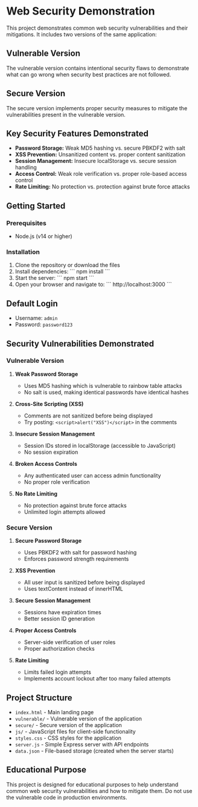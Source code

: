 # Web Security Demonstration

This project demonstrates common web security vulnerabilities and their mitigations. It includes two versions of the same application:

## Vulnerable Version
The vulnerable version contains intentional security flaws to demonstrate what can go wrong when security best practices are not followed.

## Secure Version
The secure version implements proper security measures to mitigate the vulnerabilities present in the vulnerable version.

## Key Security Features Demonstrated

- **Password Storage:** Weak MD5 hashing vs. secure PBKDF2 with salt
- **XSS Prevention:** Unsanitized content vs. proper content sanitization
- **Session Management:** Insecure localStorage vs. secure session handling
- **Access Control:** Weak role verification vs. proper role-based access control
- **Rate Limiting:** No protection vs. protection against brute force attacks

## Getting Started

### Prerequisites
- Node.js (v14 or higher)

### Installation

1. Clone the repository or download the files
2. Install dependencies:
   \`\`\`
   npm install
   \`\`\`
3. Start the server:
   \`\`\`
   npm start
   \`\`\`
4. Open your browser and navigate to:
   \`\`\`
   http://localhost:3000
   \`\`\`

## Default Login

- Username: `admin`
- Password: `password123`

## Security Vulnerabilities Demonstrated

### Vulnerable Version

1. **Weak Password Storage**
   - Uses MD5 hashing which is vulnerable to rainbow table attacks
   - No salt is used, making identical passwords have identical hashes

2. **Cross-Site Scripting (XSS)**
   - Comments are not sanitized before being displayed
   - Try posting: `<script>alert("XSS")</script>` in the comments

3. **Insecure Session Management**
   - Session IDs stored in localStorage (accessible to JavaScript)
   - No session expiration

4. **Broken Access Controls**
   - Any authenticated user can access admin functionality
   - No proper role verification

5. **No Rate Limiting**
   - No protection against brute force attacks
   - Unlimited login attempts allowed

### Secure Version

1. **Secure Password Storage**
   - Uses PBKDF2 with salt for password hashing
   - Enforces password strength requirements

2. **XSS Prevention**
   - All user input is sanitized before being displayed
   - Uses textContent instead of innerHTML

3. **Secure Session Management**
   - Sessions have expiration times
   - Better session ID generation

4. **Proper Access Controls**
   - Server-side verification of user roles
   - Proper authorization checks

5. **Rate Limiting**
   - Limits failed login attempts
   - Implements account lockout after too many failed attempts

## Project Structure

- `index.html` - Main landing page
- `vulnerable/` - Vulnerable version of the application
- `secure/` - Secure version of the application
- `js/` - JavaScript files for client-side functionality
- `styles.css` - CSS styles for the application
- `server.js` - Simple Express server with API endpoints
- `data.json` - File-based storage (created when the server starts)

## Educational Purpose

This project is designed for educational purposes to help understand common web security vulnerabilities and how to mitigate them. Do not use the vulnerable code in production environments.

